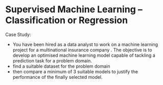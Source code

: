 # Supervised Machine Learning – Classification or Regression
Case Study:

- You have been hired as a data analyst to work on a machine learning project for a multinational insurance company
. The objective is to develop an optimised machine learning model capable of tackling a prediction task for a problem domain. 
- find a suitable dataset for the problem domain
- then compare a minimum of 3 suitable models to justify the performance of the finally selected model.
